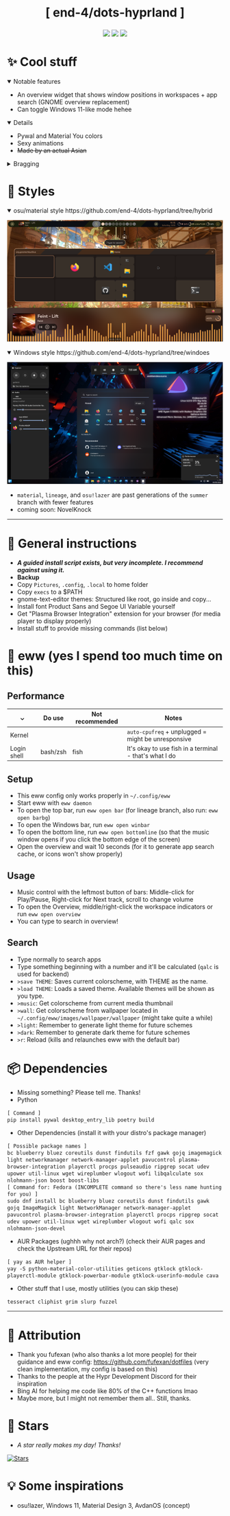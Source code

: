 <div align="center">
    <h1>[ end-4/dots-hyprland ]</h1>
    <h3></h3>
</div>

<div align="center">

![](https://img.shields.io/github/last-commit/end-4/dots-hyprland?&style=for-the-badge&color=FFB1C8&logoColor=D9E0EE&labelColor=292324)
![](https://img.shields.io/github/stars/end-4/dots-hyprland?style=for-the-badge&logo=andela&color=FFB686&logoColor=D9E0EE&labelColor=292324)
[![](https://img.shields.io/github/repo-size/end-4/dots-hyprland?color=CAC992&label=SIZE&logo=googledrive&style=for-the-badge&logoColor=D9E0EE&labelColor=292324)](https://github.com/end-4/hyprland)
</a>

</div>

# ✨ Cool stuff
 <details open> 
  <summary>Notable features</summary>
    
  - An overview widget that shows window positions in workspaces + app search (GNOME overview replacement)
  - Can toggle Windows 11-like mode hehee
</details>
<details open> 
  <summary>Details</summary>
    
  - Pywal and Material You colors
  - Sexy animations
  - ~~Made by an actual Asian~~
</details>
 <details> 
  <summary>Bragging</summary>
     
   - Featured in [Athena OS](https://github.com/Athena-OS) 
   - [`summer-gruv`](https://github.com/end-4/dots-hyprland/tree/summer-gruv) branch is the winner of Hyprland ricing competition Summer 2023 and featured in the [Hyprland repo](https://github.com/hyprwm/hyprland#gallery)
   - [`windoes`](https://github.com/end-4/dots-hyprland/tree/windoes) branch received a "Tasty rice" flair [on r/unixporn](https://www.reddit.com/r/unixporn/comments/13zdhqd/hyprland_windows_rice_with_too_much_eww_with_blur/)
</details>

# 👀 Styles

<details open> 
  <summary>osu/material style https://github.com/end-4/dots-hyprland/tree/hybrid </summary>
  
   ![dots-hyprland](./assets/screenshot-summer.png)
</details>

<details open> 
  <summary>Windows style https://github.com/end-4/dots-hyprland/tree/windoes </summary>
  
   ![dots-hyprland](./assets/screenshot-windoes2.png)
</details>



- `material`, `lineage`, and `osu!lazer` are past generations of the `summer` branch with fewer features
- coming soon: NovelKnock

---

# 🔧 General instructions
 - **_A guided install script exists, but very incomplete. I recommend against using it._**
 - **Backup**
 - Copy `Pictures`, `.config`, `.local` to home folder
 - Copy `execs` to a $PATH
 - gnome-text-editor themes: Structured like root, go inside and copy...
 - Install font Product Sans and Segoe UI Variable yourself
 - Get "Plasma Browser Integration" extension for your browser (for media player to display properly)
 - Install stuff to provide missing commands (list below) 
 
# 🎨 eww (yes I spend too much time on this)
 ## Performance
|  ⌄  | Do use | Not recommended | Notes |
| --- | ------ | ----------- | ----- |
| Kernel |     |    | `auto-cpufreq` + unplugged = might be unresponsive |
| Login shell | bash/zsh | fish | It's okay to use fish in a terminal - that's what I do |

 ## Setup
 - This eww config only works properly in `~/.config/eww`
 - Start eww with `eww daemon`
 - To open the top bar, run `eww open bar` (for lineage branch, also run: `eww open barbg`)
 - To open the Windows bar, run `eww open winbar`
 - To open the bottom line, run `eww open bottomline` (so that the music window opens if you click the bottom edge of the screen)
 - Open the overview and wait 10 seconds (for it to generate app search cache, or icons won't show properly)
 ## Usage
 - Music control with the leftmost button of bars: Middle-click for Play/Pause, Right-click for Next track, scroll to change volume
 - To open the Overview, middle/right-click the workspace indicators or run `eww open overview`
 - You can type to search in overview!
 ## Search
 - Type normally to search apps
 - Type something beginning with a number and it'll be calculated (`qalc` is used for backend)
 - `>save THEME`: Saves current colorscheme, with THEME as the name.
 - `>load THEME`: Loads a saved theme. Available themes will be shown as you type.
 - `>music`: Get colorscheme from current media thumbnail
 - `>wall`: Get colorscheme from wallpaper located in `~/.config/eww/images/wallpaper/wallpaper` (might take quite a while)
 - `>light`: Remember to generate light theme for future schemes
 - `>dark`: Remember to generate dark theme for future schemes
 - `>r`: Reload (kills and relaunches eww with the default bar)

# 📦 Dependencies
 - Missing something? Please tell me. Thanks!
 - Python
```
[ Command ]
pip install pywal desktop_entry_lib poetry build
```
 - Other Dependencies (install it with your distro's package manager)
```
[ Possible package names ]
bc blueberry bluez coreutils dunst findutils fzf gawk gojq imagemagick light networkmanager network-manager-applet pavucontrol plasma-browser-integration playerctl procps pulseaudio ripgrep socat udev upower util-linux wget wireplumber wlogout wofi libqalculate sox nlohmann-json boost boost-libs
[ Command for: Fedora (INCOMPLETE command so there's less name hunting for you) ]
sudo dnf install bc blueberry bluez coreutils dunst findutils gawk gojq ImageMagick light NetworkManager network-manager-applet pavucontrol plasma-browser-integration playerctl procps ripgrep socat udev upower util-linux wget wireplumber wlogout wofi qalc sox nlohmann-json-devel
```
- AUR Packages (ughhh why not arch?) (check their AUR pages and check the Upstream URL for their repos)
```
[ yay as AUR helper ]
yay -S python-material-color-utilities geticons gtklock gtklock-playerctl-module gtklock-powerbar-module gtklock-userinfo-module cava
```
 - Other stuff that I use, mostly utilities (you can skip these)
```
tesseract cliphist grim slurp fuzzel
```
---

# 🙏 Attribution
 - Thank you fufexan (who also thanks a lot more people) for their guidance and eww config: https://github.com/fufexan/dotfiles (very clean implementation, my config is based on this)
 - Thanks to the people at the Hypr Development Discord for their inspiration
 - Bing AI for helping me code like 80% of the C++ functions lmao
 - Maybe more, but I might not remember them all.. Still, thanks.

# 🌟 Stars
- _A star really makes my day! Thanks!_

[![Stars](https://starchart.cc/end-4/dots-hyprland.svg)](https://starchart.cc/end-4/dots-hyprland)

# 💡 Some inspirations
 - osu!lazer, Windows 11, Material Design 3, AvdanOS (concept)

